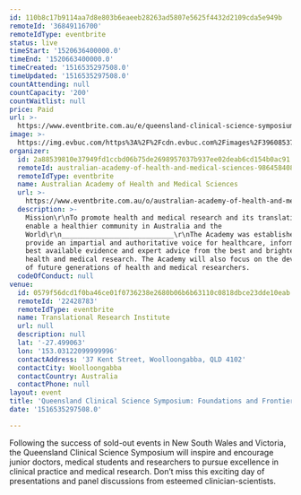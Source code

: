 ```yaml
---
id: 110b8c17b9114aa7d8e803b6eaeeb28263ad5807e5625f4432d2109cda5e949b
remoteId: '36849116700'
remoteIdType: eventbrite
status: live
timeStart: '1520636400000.0'
timeEnd: '1520663400000.0'
timeCreated: '1516535297508.0'
timeUpdated: '1516535297508.0'
countAttending: null
countCapacity: '200'
countWaitlist: null
price: Paid
url: >-
  https://www.eventbrite.com.au/e/queensland-clinical-science-symposium-foundations-and-frontiers-tickets-36849116700?aff=ebapi
image: >-
  https://img.evbuc.com/https%3A%2F%2Fcdn.evbuc.com%2Fimages%2F39608537%2F234684746611%2F1%2Foriginal.jpg?s=defd87b1485c4859b1911806bc3a8adc
organizer:
  id: 2a88539810e37949fd1ccbd06b75de2698957037b937ee02deab6cd154b0ac91
  remoteId: australian-academy-of-health-and-medical-sciences-9864584084
  remoteIdType: eventbrite
  name: Australian Academy of Health and Medical Sciences
  url: >-
    https://www.eventbrite.com.au/o/australian-academy-of-health-and-medical-sciences-9864584084
  description: >-
    Mission\r\nTo promote health and medical research and its translation to
    enable a healthier community in Australia and the
    World\r\n____________________________\r\nThe Academy was established to
    provide an impartial and authoritative voice for healthcare, informed by the
    best available evidence and expert advice from the best and brightest in
    health and medical research. The Academy will also focus on the development
    of future generations of health and medical researchers.
  codeOfConduct: null
venue:
  id: 0579f56dcd1f0ba46ce01f0736238e2680b06b6b63110c0818dbce23dde10eab
  remoteId: '22428783'
  remoteIdType: eventbrite
  name: Translational Research Institute
  url: null
  description: null
  lat: '-27.499063'
  lon: '153.03122099999996'
  contactAddress: '37 Kent Street, Woolloongabba, QLD 4102'
  contactCity: Woolloongabba
  contactCountry: Australia
  contactPhone: null
layout: event
title: 'Queensland Clinical Science Symposium: Foundations and Frontiers'
date: '1516535297508.0'

---
```

<P><SPAN>Following the success of sold-out events in New South Wales and Victoria, the Queensland Clinical Science Symposium will inspire and encourage junior doctors, medical students and researchers to pursue excellence in clinical practice and medical research. Don’t miss this exciting day of presentations and panel discussions from esteemed clinician-scientists. </SPAN></P>
